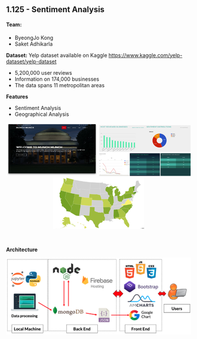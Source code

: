 ## 1.125 - Sentiment Analysis

#### Team:
* ByeongJo Kong
* Saket Adhikarla

**Dataset:** Yelp dataset available on Kaggle
https://www.kaggle.com/yelp-dataset/yelp-dataset

* 5,200,000 user reviews
* Information on 174,000 businesses
* The data spans 11 metropolitan areas

**Features**
* Sentiment Analysis
* Geographical Analysis

<p align="center">
<img src='img/screen0.png' width='250'>  <img src='img/screen1.png' width='250'>   <img src='img/screen2.png' width='250'>
</p>
<br/>

**Architecture**

<img src='img/architectures.png' width='550'> 


